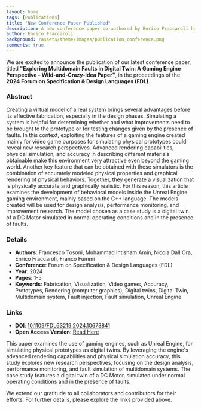```yaml
---
layout: home
tags: [Publications]
title: "New Conference Paper Published"
description: A new conference paper co-authored by Enrico Fraccaroli has been published in the proceedings of the 2024 Forum on Specification & Design Languages (FDL).
author: Enrico Fraccaroli
background: /assets/theme/images/publication_conference.png
comments: true
---
```


We are excited to announce the publication of our latest conference paper,
titled **"Exploring Multidomain Faults in Digital Twin: A Gaming Engine
Perspective - Wild-and-Crazy-Idea Paper"**, in the proceedings of the **2024
Forum on Specification & Design Languages (FDL)**.

### Abstract

Creating a virtual model of a real system brings several advantages before its
effective fabrication, especially in the design phases. Simulating a system is
helpful for determining whether and what improvements need to be brought to the
prototype or for testing changes given by the presence of faults. In this
context, exploiting the features of a gaming engine created mainly for video
game purposes for simulating physical prototypes could reveal new research
perspectives. Advanced rendering capabilities, physical simulation, and accuracy
in describing different materials obtainable make this environment very
attractive even beyond the gaming world. Another key feature that can be
obtained with these simulators is the combination of accurately modeled physical
properties and graphical rendering of physical behaviors. Together, they
generate a visualization that is physically accurate and graphically realistic.
For this reason, this article examines the development of behavioral models
inside the Unreal Engine gaming environment, mainly based on the C++ language.
The models created will be used for design analysis, performance monitoring, and
improvement research. The model chosen as a case study is a digital twin of a DC
Motor simulated in normal operating conditions and in the presence of faults.

### Details

- **Authors**: Francesco Tosoni, Muhammad Ihtisham Amin, Nicola Dall'Ora, Enrico Fraccaroli, Franco Fummi
- **Conference**: Forum on Specification & Design Languages (FDL)
- **Year**: 2024
- **Pages**: 1-5
- **Keywords**: Fabrication, Visualization, Video games, Accuracy, Prototypes, Rendering (computer graphics), Digital twins, Digital Twin, Multidomain system, Fault injection, Fault simulation, Unreal Engine

### Links

- **DOI**: [10.1109/FDL63219.2024.10673841](https://doi.org/10.1109/FDL63219.2024.10673841)  
- **Open Access Version**: [Read Here](https://iris.univr.it/retrieve/a54d199d-c76d-41ef-9d52-50bb8f55ac4d/OPEN__2024__FDL__Exploring_Multidomain_Faults_in_Digital_Twin__A_Gaming_Engine_Perspective.pdf)

This paper examines the use of gaming engines, such as Unreal Engine, for
simulating physical prototypes as digital twins. By leveraging the engine's
advanced rendering capabilities and physical simulation accuracy, this study
explores new research perspectives, focusing on the design analysis, performance
monitoring, and fault simulation of multidomain systems. The case study features
a digital twin of a DC Motor, simulated under normal operating conditions and in
the presence of faults.

We extend our gratitude to all collaborators and contributors for their efforts.
For further details, please explore the links provided above.
